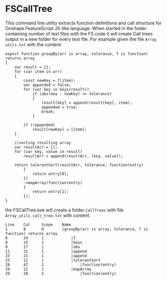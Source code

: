 # FSCallTree
This command line utility extracts function definitions and call structure for Onshape FeatureScript JS-like language.
When started in the folder containing number of text files with the FS code it will create Call trees output in a new folder for every text file.
For example given the file `Array utils.txt` with the content:
```
export function groupBy(arr is array, tolerance, f is function) returns array
{
    var result = {};
    for (var item in arr)
    {
        const newKey = f(item);
        var appended = false;
        for (var key in keys(result))
            if (abs(key - newKey) <= tolerance)
            {
                result[key] = append(result[key], item);
                appended = true;
                break;
            }

        if (!appended)
            result[newKey] = [item];
    }

    //sorting resulting array
    var resultArr = [];
    for (var key, value in result)
        resultArr = append(resultArr, [key, value]);

    return tolerantSort(resultArr, tolerance, function(entry)
        {
            return entry[0];
        })
        ->mapArray(function(entry)
        {
            return entry[1];
        });
}
```
the FSCallTree.exe will create a folder `CallTrees` with file `Array_utils_call_tree.txt` with content:
```
Line    Col     Scope    Name
1       8       0        |groupBy(arr is array, tolerance, f is function) returns array
6       24      1            |f
8       25      1            |keys
9       17      1            |abs
11      31      1            |append
23      21      1            |append
25      12      1            |tolerantSort
28      47      2                |function(entry)
29      11      1            |mapArray
29      20      2                |function(entry)
```
